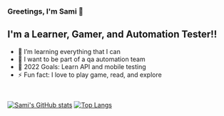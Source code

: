 ### Greetings, I'm Sami 👋 

## I'm a Learner, Gamer, and Automation Tester!!

- 🌱 I’m learning everything that I can
- 👯 I want to be part of a qa automation team
- 🥅 2022 Goals: Learn API and mobile testing
- ⚡ Fun fact: I love to play game, read, and explore


<br />

[![Sami's GitHub stats](https://github-readme-stats.vercel.app/api?username=sami827&show_icons=true&theme=buefy&hide=prs)](https://github.com/sami827/github-readme-stats) [![Top Langs](https://github-readme-stats.vercel.app/api/top-langs/?username=sami827&layout=compact)](https://github.com/sami827/github-readme-stats)

